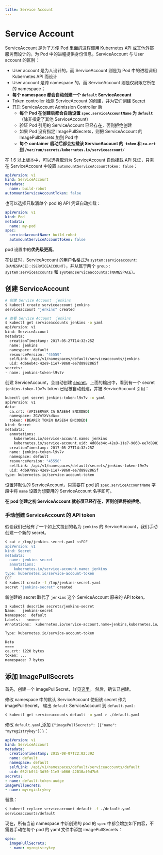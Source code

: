 ```yaml
---
title: Service Account
---
```


# Service Account
ServiceAccount 是为了方便 Pod 里面的进程调用 Kubernetes API 或其他外部服务而设计的。为 Pod 中的进程提供身份信息。ServiceAccount 与
User account 的区别：
- User account 是为人设计的，而 ServiceAccount 则是为 Pod 中的进程调用 Kubernetes API 而设计
- User account 是跨 namespace 的，而 ServiceAccount 则是仅局限它所在的 namespace；
- **每个 namespace 都会自动创建一个 `default` ServiceAccount**
- Token controller 检测 ServiceAccount 的创建，并为它们创建 [Secret​](../storage/secret.html)
- 开启 ServiceAccount Admission Controller 后
  - **每个 Pod 在创建后都会自动设置 `spec.serviceAccountName` 为 `default`**（除非指定了其他 ServiceAccount）
  - 验证 Pod 引用的 ServiceAccount 已经存在，否则拒绝创建
  - 如果 Pod 没有指定 ImagePullSecrets，则把 ServiceAccount 的 ImagePullSecrets 加到 Pod 中
  - **每个 container 启动后都会挂载该 ServiceAccount 的` token` 和 `ca.crt` 到 `/var/run/secrets/kubernetes.io/serviceaccount/`**

在 1.6 以上版本中，可以选择取消为 ServiceAccount 自动挂载 API 凭证，只需在 ServiceAccount 中设置 `automountServiceAccountToken: false`：
```yml
apiVersion: v1
kind: ServiceAccount
metadata:
  name: build-robot
automountServiceAccountToken: false
```
也可以选择只取消单个 pod 的 API 凭证自动挂载：
```yml
apiVersion: v1
kind: Pod
metadata:
  name: my-pod
spec:
  serviceAccountName: build-robot
  automountServiceAccountToken: false
```

pod 设置中的**优先级更高**。

在认证时，ServiceAccount 的用户名格式为 `system:serviceaccount:(NAMESPACE):(SERVICEACCOUNT)`，并从属于两个 `group：system:serviceaccounts`
和 `system:serviceaccounts:(NAMESPACE)`。

## 创建 ServiceAccount
```bash
# 创建 Service Account  jenkins
$ kubectl create serviceaccount jenkins
serviceaccount "jenkins" created

# 查看 Service Account  jenkins
$ kubectl get serviceaccounts jenkins -o yaml
apiVersion: v1
kind: ServiceAccount
metadata:
  creationTimestamp: 2017-05-27T14:32:25Z
  name: jenkins
  namespace: default
  resourceVersion: "45559"
  selfLink: /api/v1/namespaces/default/serviceaccounts/jenkins
  uid: 4d66eb4c-42e9-11e7-9860-ee7d8982865f
secrets:
- name: jenkins-token-l9v7v
```
创建 ServiceAccount，会自动创建 [secret](../storage/secret.html)。上面的输出中，看到有一个 secret `jenkins-token-l9v7v` token 已经被自动创建，并被 ServiceAccount 引用：

```bash
kubectl get secret jenkins-token-l9v7v -o yaml
apiVersion: v1
data:
  ca.crt: (APISERVER CA BASE64 ENCODED)
  namespace: ZGVmYXVsdA==
  token: (BEARER TOKEN BASE64 ENCODED)
kind: Secret
metadata:
  annotations:
    kubernetes.io/service-account.name: jenkins
    kubernetes.io/service-account.uid: 4d66eb4c-42e9-11e7-9860-ee7d8982865f
  creationTimestamp: 2017-05-27T14:32:25Z
  name: jenkins-token-l9v7v
  namespace: default
  resourceVersion: "45558"
  selfLink: /api/v1/namespaces/default/secrets/jenkins-token-l9v7v
  uid: 4d697992-42e9-11e7-9860-ee7d8982865f
type: kubernetes.io/service-account-token
```

设置非默认的 ServiceAccount，只需要在 pod 的 `spec.serviceAccountName` 字段中将 `name` 设置为想要用的 ServiceAccount 名字即可。

**在 pod 创建之初 ServiceAccount 就必须已经存在，否则创建将被拒绝**。

### 手动创建 ServiceAccount 的 API token
假设我们已经有了一个如上文提到的名为 `jenkins` 的 ServiceAccount，我们手动创建一个新的 secret。
```bash
$ cat > /tmp/jenkins-secret.yaml <<EOF
apiVersion: v1
kind: Secret
metadata:
  name: jenkins-secret
  annotations:
    kubernetes.io/service-account.name: jenkins
type: kubernetes.io/service-account-token
EOF
$ kubectl create -f /tmp/jenkins-secret.yaml
secret "jenkins-secret" created
```

新创建的 secret 取代了 `jenkins` 这个 ServiceAccount 原来的 API token。
```bash
$ kubectl describe secrets/jenkins-secret
Name:   jenkins-secret
Namespace:  default
Labels:   <none>
Annotations:  kubernetes.io/service-account.name=jenkins,kubernetes.io/service-account.uid=870ef2a5-35cf-11e5-8d06-005056b45392

Type: kubernetes.io/service-account-token

Data
====
ca.crt: 1220 bytes
token: ...
namespace: 7 bytes
```

## 添加 ImagePullSecrets
首先，创建一个 imagePullSecret，详见[这里](../storage/secret.html)。
然后，确认已创建。

修改 namespace 中的默认 ServiceAccount 使用该 secret 作为 imagePullSecret。
输出 `default` ServiceAccount 到 `default.yaml`:
```bash
$ kubectl get serviceaccounts default -o yaml > ./default.yaml
```
修改 `default.yaml`,添加 `{"imagePullSecrets": [{"name": "myregistrykey"}]}`：
```yml
apiVersion: v1
kind: ServiceAccount
metadata:
  creationTimestamp: 2015-08-07T22:02:39Z
  name: default
  namespace: default
  selfLink: /api/v1/namespaces/default/serviceaccounts/default
  uid: 052fb0f4-3d50-11e5-b066-42010af0d7b6
secrets:
- name: default-token-uudge
imagePullSecrets:
- name: myregistrykey
```

替换：
```bash
$ kubectl replace serviceaccount default -f ./default.yaml
serviceaccounts/default
```

现在，所有当前 namespace 中新创建的 pod 的 `spec` 中都会增加如下内容，不需要手动在每个 pod 的 yaml 文件中添加 imagePullSecrets：
```yml
spec:
  imagePullSecrets:
  - name: myregistrykey
```